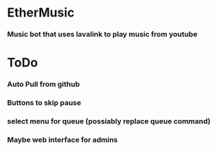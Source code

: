 # EtherMusic

### Music bot that uses lavalink to play music from youtube

# ToDo

### Auto Pull from github

### Buttons to skip pause

### select menu for queue (possiably replace queue command)

### Maybe web interface for admins
